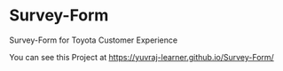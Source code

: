 # Survey-Form
Survey-Form for Toyota Customer Experience

You can see this Project at https://yuvraj-learner.github.io/Survey-Form/
